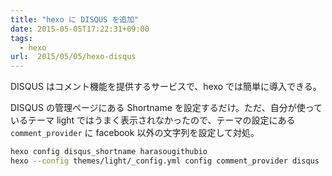 ```yaml
---
title: "hexo に DISQUS を追加"
date: 2015-05-05T17:22:31+09:00
tags:
  - hexo
url:  2015/05/05/hexo-disqus
---
```


DISQUS はコメント機能を提供するサービスで、hexo では簡単に導入できる。

DISQUS の管理ページにある Shortname を設定するだけ。ただ、自分が使っているテーマ light ではうまく表示されなかったので、テーマの設定にある `comment_provider` に facebook 以外の文字列を設定して対処。

```sh
hexo config disqus_shortname harasougithubio
hexo --config themes/light/_config.yml config comment_provider disqus
```
